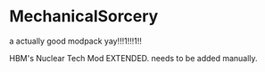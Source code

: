 # MechanicalSorcery
a actually good modpack yay!!!1!!!1!!

HBM's Nuclear Tech Mod EXTENDED. needs to be added manually.

